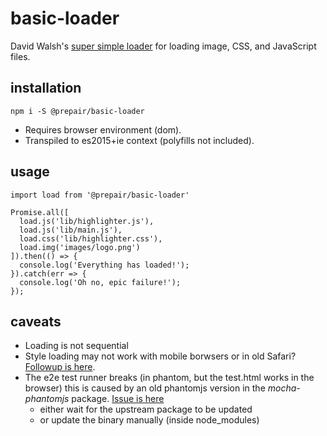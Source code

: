 # basic-loader

David Walsh's [super simple loader](https://davidwalsh.name/javascript-loader) for loading image, CSS, and JavaScript files.

## installation

```shell
npm i -S @prepair/basic-loader
```

* Requires browser environment (dom).
* Transpiled to es2015+ie context (polyfills not included).

## usage

```
import load from '@prepair/basic-loader'

Promise.all([
  load.js('lib/highlighter.js'), 
  load.js('lib/main.js'), 
  load.css('lib/highlighter.css'),
  load.img('images/logo.png')
]).then(() => {
  console.log('Everything has loaded!');
}).catch(err => {
  console.log('Oh no, epic failure!');
});
```

## caveats

* Loading is not sequential
* Style loading may not work with mobile borwsers or in old Safari?
  [Followup is here](https://github.com/w3core/import.js/issues/2).
* The e2e test runner breaks (in phantom, but the test.html works in the browser)
  this is caused by an old phantomjs version in the _mocha-phantomjs_ package.
  [Issue is here](https://github.com/nathanboktae/mocha-phantomjs/issues/248)
  * either wait for the upstream package to be updated 
  * or update the binary manually (inside node_modules)
